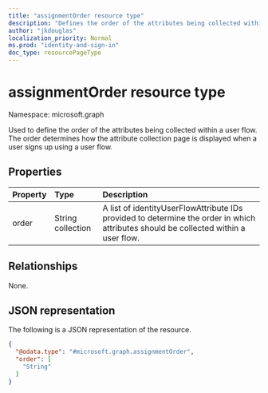 ```yaml
---
title: "assignmentOrder resource type"
description: "Defines the order of the attributes being collected within a user flow."
author: "jkdouglas"
localization_priority: Normal
ms.prod: "identity-and-sign-in"
doc_type: resourcePageType
---
```


# assignmentOrder resource type

Namespace: microsoft.graph

Used to define the order of the attributes being collected within a user flow. The order determines how the attribute collection page is displayed when a user signs up using a user flow.

## Properties

|Property|Type|Description|
|:---|:---|:---|
|order|String collection|A list of identityUserFlowAttribute IDs provided to determine the order in which attributes should be collected within a user flow.|

## Relationships

None.

## JSON representation

The following is a JSON representation of the resource.
<!-- {
  "blockType": "resource",
  "@odata.type": "microsoft.graph.assignmentOrder"
}
-->

``` json
{
  "@odata.type": "#microsoft.graph.assignmentOrder",
  "order": [
    "String"
  ]
}
```
